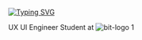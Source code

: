 [![Typing SVG](https://readme-typing-svg.demolab.com?font=proxima+nova+&weight=900&size=38&pause=1000&color=B316FF&background=8100FF00&random=false&width=435&lines=Welcome+to+My+GitHub+Page+Profile+;My+name+is+Rafaela+Vaz;i+'m+a+UX%2FUI+Engineer+Student+at+BIT+Beam+Institute+of+Technology+)](https://git.io/typing-svg)

UX UI Engineer Student at     ![bit-logo 1](https://github.com/Raphaelavazq/Raphaelavazq/assets/158291895/0ab8b80b-e012-4eb3-a0ef-c18116c907b9)
